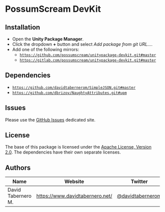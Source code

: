 

# PossumScream DevKit

## Installation

- Open the **Unity Package Manager**.
- Click the dropdown **+** button and select *Add package from git URL...*.
- Add one of the following mirrors:
  - [```https://github.com/possumscream/unitypackage-devkit.git#master```](https://github.com/possumscream/unitypackage-devkit.git#master)
  - [```https://gitlab.com/possumscream/unitypackage-devkit.git#master```](https://gitlab.com/possumscream/unitypackage-devkit.git#master)


## Dependencies

- [```https://github.com/davidtabernerom/SimpleJSON.git#master```](https://github.com/davidtabernerom/SimpleJSON.git#master)
- [```https://github.com/dbrizov/NaughtyAttributes.git#upm```](https://github.com/dbrizov/NaughtyAttributes.git#upm)


## Issues

Please use the [GitHub Issues](https://github.com/possumscream/unitypackage-devkit/issues) dedicated site.


## License

The base of this package is licensed under the [Apache License, Version 2.0](LICENSE.md).
The dependencies have their own separate licenses.


## Authors

| Name               | Website                         | Twitter                                                 |
|--------------------|---------------------------------|---------------------------------------------------------|
| David Tabernero M. | https://www.davidtabernero.net/ | [@davidtabernerom](https://twitter.com/davidtabernerom) |

